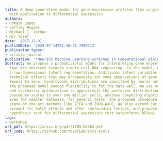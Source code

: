 ```yaml
---
title: A deep generative model for gene expression profiles from single-cell RNA sequencing
  with application to differential expression
authors:
- Romain Lopez
- Jeffrey Regier
- Michael I. Jordan
- Nir Yosef
date: '2017-12-01'
publishDate: '2024-07-14T02:46:26.708041Z'
publication_types:
- article-journal
publication: '*NeurIPS Machine Learning workshop in Computational Biology*'
abstract: We propose a probabilistic model for interpreting gene expression levels
  that are observed through single-cell RNA sequencing. In the model, each cell has
  a low-dimensional latent representation. Additional latent variables account for
  technical effects that may erroneously set some observations of gene expression
  levels to zero. Conditional distributions are specified by neural networks, giving
  the proposed model enough flexibility to fit the data well. We use variational inference
  and stochastic optimization to approximate the posterior distribution. The inference
  procedure scales to over one million cells, whereas competing algorithms do not.
  Even for smaller datasets, for several tasks, the proposed procedure outperforms
  state-of-the-art methods like ZIFA and ZINB-WaVE. We also extend our framework to
  account for batch effects and other confounding factors, and propose a Bayesian
  hypothesis test for differential expression that outperforms DESeq2.
tags:
- workshop
url_pdf: https://arxiv.org/pdf/1709.02082.pdf
url_code: https://github.com/YosefLab/scvi-tools
---
```

